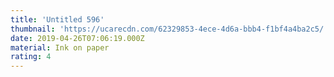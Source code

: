 ```yaml
---
title: 'Untitled 596'
thumbnail: 'https://ucarecdn.com/62329853-4ece-4d6a-bbb4-f1bf4a4ba2c5/'
date: 2019-04-26T07:06:19.000Z
material: Ink on paper
rating: 4
---
```

